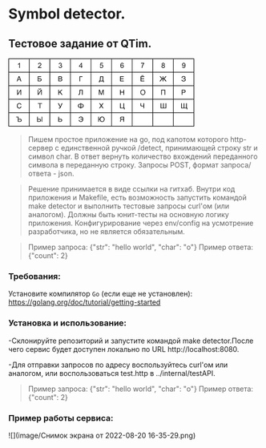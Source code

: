 # Symbol detector.
## Тестовое задание от QTim.
![](image/index.png)
>Пишем простое приложение на go, под капотом которого http-сервер с единственной ручкой /detect, принимающей строку str и символ char.
В ответ вернуть количество вхождений переданного символа в переданную строку.
Запросы POST, формат запроса/ответа - json.

>Решение принимается в виде ссылки на гитхаб.
Внутри код приложения и Makefile, есть возможность запустить командой make detector и выполнить тестовые запросы curl'ом (или аналогом).
Должны быть юнит-тесты на основную логику приложения.
Конфигурирование через env/config на усмотрение разработчика, но не является обязательным.

>Пример запроса:
{"str": "hello world", "char": "o"}
Пример ответа:
{"count": 2}

### Требования:
Установите компилятор `Go` (если еще не установлен): https://golang.org/doc/tutorial/getting-started

### Установка и использование:
-Склонируйте репозиторий и запустите командой make detector.После чего сервис будет доступен локально по URL http://localhost:8080.

-Для отправки запросов по адресу воспользуйтесь curl'ом или аналогом, или воспользоваться test.http в ../internal/testAPI.
>Пример запроса:
{"str": "hello world", "char": "o"}
Пример ответа:
{"count": 2}

### Пример работы сервиса:
![](image/Снимок экрана от 2022-08-20 16-35-29.png)